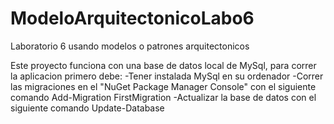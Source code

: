 # ModeloArquitectonicoLabo6
Laboratorio 6 usando modelos o patrones arquitectonicos


Este proyecto funciona con una base de datos local de MySql, para correr la aplicacion primero debe:
-Tener instalada MySql en su ordenador
-Correr las migraciones en el "NuGet Package Manager Console" con el siguiente comando Add-Migration FirstMigration
-Actualizar la base de datos con el siguiente comando Update-Database
